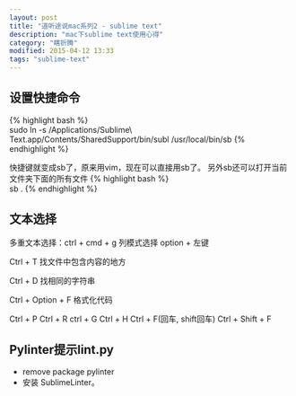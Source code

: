 ```yaml
---
layout: post
title: "道听途说mac系列2 - sublime text"
description: "mac下sublime text使用心得"
category: "瞎折腾"
modified: 2015-04-12 13:33
tags: "sublime-text"
---
```



## 设置快捷命令
{% highlight bash %}  
  sudo ln -s /Applications/Sublime\ Text.app/Contents/SharedSupport/bin/subl /usr/local/bin/sb
{% endhighlight %}

  快捷键就变成sb了，原来用vim，现在可以直接用sb了。
  另外sb还可以打开当前文件夹下面的所有文件
  {% highlight bash %}  
  sb .
{% endhighlight %}

## 文本选择

多重文本选择：ctrl + cmd + g
列模式选择   option + 左键

Ctrl + T
   找文件中包含内容的地方

Ctrl + D 找相同的字符串

Ctrl + Option + F
    格式化代码

Ctrl + P
Ctrl + R
ctrl + G
Ctrl + H
Ctrl + F(回车, shift回车)
Ctrl + Shift + F

## Pylinter提示lint.py
* remove package pylinter
* 安装 SublimeLinter。